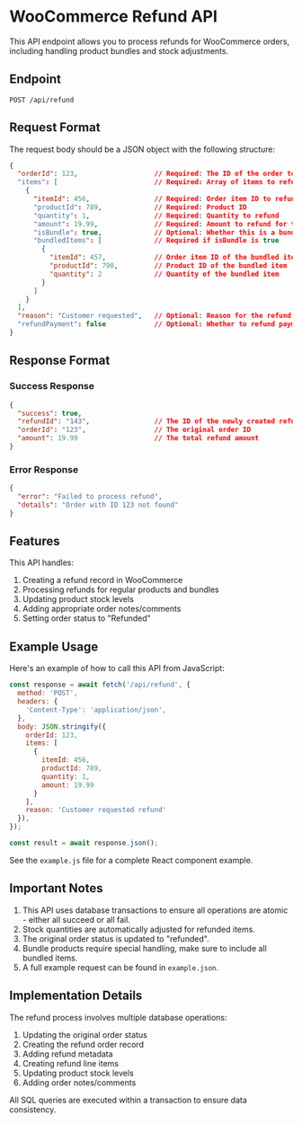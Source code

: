 # WooCommerce Refund API

This API endpoint allows you to process refunds for WooCommerce orders, including handling product bundles and stock adjustments.

## Endpoint

```
POST /api/refund
```

## Request Format

The request body should be a JSON object with the following structure:

```json
{
  "orderId": 123,                   // Required: The ID of the order to refund
  "items": [                        // Required: Array of items to refund
    {
      "itemId": 456,                // Required: Order item ID to refund
      "productId": 789,             // Required: Product ID
      "quantity": 1,                // Required: Quantity to refund
      "amount": 19.99,              // Required: Amount to refund for this item
      "isBundle": true,             // Optional: Whether this is a bundle product
      "bundledItems": [             // Required if isBundle is true
        {
          "itemId": 457,            // Order item ID of the bundled item
          "productId": 790,         // Product ID of the bundled item
          "quantity": 2             // Quantity of the bundled item
        }
      ]
    }
  ],
  "reason": "Customer requested",   // Optional: Reason for the refund
  "refundPayment": false            // Optional: Whether to refund payment (e.g. via payment gateway)
}
```

## Response Format

### Success Response

```json
{
  "success": true,
  "refundId": "143",                // The ID of the newly created refund
  "orderId": "123",                 // The original order ID
  "amount": 19.99                   // The total refund amount
}
```

### Error Response

```json
{
  "error": "Failed to process refund",
  "details": "Order with ID 123 not found"
}
```

## Features

This API handles:

1. Creating a refund record in WooCommerce
2. Processing refunds for regular products and bundles
3. Updating product stock levels
4. Adding appropriate order notes/comments
5. Setting order status to "Refunded"

## Example Usage

Here's an example of how to call this API from JavaScript:

```javascript
const response = await fetch('/api/refund', {
  method: 'POST',
  headers: {
    'Content-Type': 'application/json',
  },
  body: JSON.stringify({
    orderId: 123,
    items: [
      {
        itemId: 456,
        productId: 789,
        quantity: 1,
        amount: 19.99
      }
    ],
    reason: 'Customer requested refund'
  }),
});

const result = await response.json();
```

See the `example.js` file for a complete React component example.

## Important Notes

1. This API uses database transactions to ensure all operations are atomic - either all succeed or all fail.
2. Stock quantities are automatically adjusted for refunded items.
3. The original order status is updated to "refunded".
4. Bundle products require special handling, make sure to include all bundled items.
5. A full example request can be found in `example.json`.

## Implementation Details

The refund process involves multiple database operations:

1. Updating the original order status
2. Creating the refund order record
3. Adding refund metadata
4. Creating refund line items
5. Updating product stock levels
6. Adding order notes/comments

All SQL queries are executed within a transaction to ensure data consistency. 